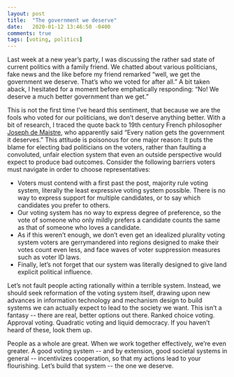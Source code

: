 ```yaml
---
layout: post
title:  "The government we deserve"
date:   2020-01-12 13:46:50 -0400
comments: true
tags: [voting, politics]
---
```


Last week at a new year’s party, I was discussing the rather sad state of current politics with a family friend. We chatted about various politicians, fake news and the like before my friend remarked “well, we get the government we deserve. That’s who we voted for after all.” A bit taken aback, I hesitated for a moment before emphatically responding: “No! We deserve a much better government than we get.”

This is not the first time I’ve heard this sentiment, that because we are the fools who voted for our politicians, we don’t deserve anything better. With a bit of research, I traced the quote back to 19th century French philosopher [Joseph de Maistre](https://en.wikipedia.org/wiki/Joseph_de_Maistre), who apparently said “Every nation gets the government it deserves.” This attitude is poisonous for one major reason: It puts the blame for electing bad politicians on the voters, rather than faulting a convoluted, unfair election system that even an outside perspective would expect to produce bad outcomes. Consider the following barriers voters must navigate in order to choose representatives:

* Voters must contend with a first past the post, majority rule voting system, literally the least expressive voting system possible. There is no way to express support for multiple candidates, or to say which candidates you prefer to others.
* Our voting system has no way to express degree of preference, so the vote of someone who only mildly prefers a candidate counts the same as that of someone who loves a candidate.
* As if this weren’t enough, we don’t even get an idealized plurality voting system voters are gerrymandered into regions designed to make their votes count even less, and face waves of voter suppression measures such as voter ID laws.
* Finally, let’s not forget that our system was literally designed to give land explicit political influence.

Let’s not fault people acting rationally within a terrible system. Instead, we should seek reformation of the voting system itself, drawing upon new advances in information technology and mechanism design to build systems we can actually expect to lead to the society we want. This isn’t a fantasy -- there are real, better options out there. Ranked choice voting. Approval voting. Quadratic voting and liquid democracy. If you haven’t heard of these, look them up.

People as a whole are great. When we work together effectively, we’re even greater. A good voting system -- and by extension, good societal systems in general -- incentivizes cooperation, so that my actions lead to your flourishing. Let’s build that system -- the one we deserve.
